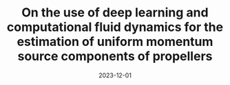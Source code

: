 ---
title: "On the use of deep learning and computational fluid dynamics for the estimation of uniform momentum source components of propellers"
date: 2023-12-01
venue: 'iScience'
paperurl: 'https://www.sciencedirect.com/science/article/pii/S258900422302374X'
citation: ' R. Martínez-Cuenca,  J. Luis-Gómez,  S. Iserte,  S. Chiva, &quot;On the use of deep learning and computational fluid dynamics for the estimation of uniform momentum source components of propellers.&quot; iScience, 2023.'
---